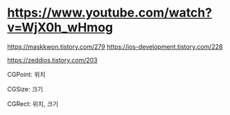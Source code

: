 #  https://www.youtube.com/watch?v=WjX0h_wHmog
https://maskkwon.tistory.com/279
https://ios-development.tistory.com/228

https://zeddios.tistory.com/203

CGPoint: 위치

CGSize: 크기

CGRect: 위치, 크기

